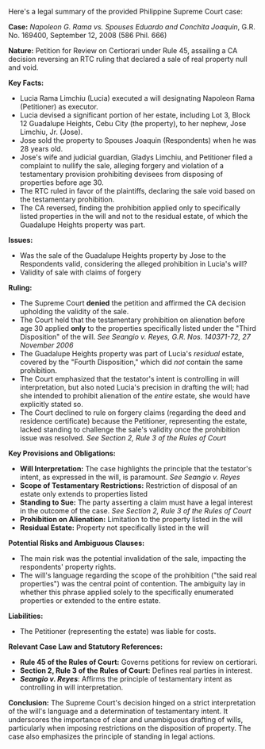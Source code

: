 Here's a legal summary of the provided Philippine Supreme Court case:

**Case:** *Napoleon G. Rama vs. Spouses Eduardo and Conchita Joaquin*, G.R. No. 169400, September 12, 2008 (586 Phil. 666)

**Nature:** Petition for Review on Certiorari under Rule 45, assailing a CA decision reversing an RTC ruling that declared a sale of real property null and void.

**Key Facts:**

*   Lucia Rama Limchiu (Lucia) executed a will designating Napoleon Rama (Petitioner) as executor.
*   Lucia devised a significant portion of her estate, including Lot 3, Block 12 Guadalupe Heights, Cebu City (the property), to her nephew, Jose Limchiu, Jr. (Jose).
*   Jose sold the property to Spouses Joaquin (Respondents) when he was 28 years old.
*   Jose's wife and judicial guardian, Gladys Limchiu, and Petitioner filed a complaint to nullify the sale, alleging forgery and violation of a testamentary provision prohibiting devisees from disposing of properties before age 30.
*   The RTC ruled in favor of the plaintiffs, declaring the sale void based on the testamentary prohibition.
*   The CA reversed, finding the prohibition applied only to specifically listed properties in the will and not to the residual estate, of which the Guadalupe Heights property was part.

**Issues:**

*   Was the sale of the Guadalupe Heights property by Jose to the Respondents valid, considering the alleged prohibition in Lucia's will?
*   Validity of sale with claims of forgery

**Ruling:**

*   The Supreme Court **denied** the petition and affirmed the CA decision upholding the validity of the sale.
*   The Court held that the testamentary prohibition on alienation before age 30 applied **only** to the properties specifically listed under the "Third Disposition" of the will. *See Seangio v. Reyes, G.R. Nos. 140371-72, 27 November 2006*
*   The Guadalupe Heights property was part of Lucia's *residual* estate, covered by the "Fourth Disposition," which did *not* contain the same prohibition.
*   The Court emphasized that the testator's intent is controlling in will interpretation, but also noted Lucia's precision in drafting the will; had she intended to prohibit alienation of the *entire* estate, she would have explicitly stated so.
*   The Court declined to rule on forgery claims (regarding the deed and residence certificate) because the Petitioner, representing the estate, lacked standing to challenge the sale's validity once the prohibition issue was resolved. *See Section 2, Rule 3 of the Rules of Court*

**Key Provisions and Obligations:**

*   **Will Interpretation:** The case highlights the principle that the testator's intent, as expressed in the will, is paramount. *See Seangio v. Reyes*
*   **Scope of Testamentary Restrictions:** Restriction of disposal of an estate only extends to properties listed
*   **Standing to Sue:** The party asserting a claim must have a legal interest in the outcome of the case. *See Section 2, Rule 3 of the Rules of Court*
*   **Prohibition on Alienation:** Limitation to the property listed in the will
*   **Residual Estate:** Property not specifically listed in the will

**Potential Risks and Ambiguous Clauses:**

*   The main risk was the potential invalidation of the sale, impacting the respondents' property rights.
*   The will's language regarding the scope of the prohibition ("the said real properties") was the central point of contention. The ambiguity lay in whether this phrase applied solely to the specifically enumerated properties or extended to the entire estate.

**Liabilities:**

*   The Petitioner (representing the estate) was liable for costs.

**Relevant Case Law and Statutory References:**

*   **Rule 45 of the Rules of Court:** Governs petitions for review on certiorari.
*   **Section 2, Rule 3 of the Rules of Court:** Defines real parties in interest.
*   ***Seangio v. Reyes***: Affirms the principle of testamentary intent as controlling in will interpretation.

**Conclusion:** The Supreme Court's decision hinged on a strict interpretation of the will's language and a determination of testamentary intent. It underscores the importance of clear and unambiguous drafting of wills, particularly when imposing restrictions on the disposition of property. The case also emphasizes the principle of standing in legal actions.
